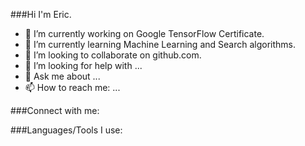 

<!--
**babychoujr/babychoujr** is a ✨ _special_ ✨ repository because its `README.md` (this file) appears on your GitHub profile.
-->

###Hi I'm Eric.

- 🔭 I’m currently working on Google TensorFlow Certificate.
- 🌱 I’m currently learning Machine Learning and Search algorithms.
- 👯 I’m looking to collaborate on github.com.
- 🤔 I’m looking for help with ...
- 💬 Ask me about ...
- 📫 How to reach me: ...

###Connect with me:
<link rel="stylesheet" href="https://cdnjs.cloudflare.com/ajax/libs/font-awesome/4.7.0/css/font-awesome.min.css">
<p>
  <a href="www.facebook.com" class="fa fa-facebook"></a>
  </a>
</p>
###Languages/Tools I use:

<!--
![Eric's github stats](https://github-readme-stats.vercel.app/api?username=babychoujr&show_icons=true&theme=onedark)
-->
